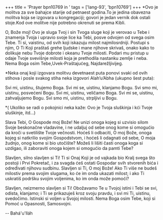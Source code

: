 +++
title = 'Prayer bpn10769 in '
tags = ['lang-93', 'bpn10769']
+++
*Ovo je molitva za sve bahajce starije od petnaest godina.To je jedina obavezna molitva koja se izgovara u kongregaciji; govori je jedan vernik dok ostali stoje.Kod ove molitve nije potrebno okrenuti se prema Kibli.

O, Bože moj! Ovo je sluga Tvoj i sin Tvoga sluge koji je verovao u Tebe i znamenja Tvoja i upravio svoje lice ka Tebi, posve odvojen od svega osim Tebe. Ti si, vaistinu, od svih koji iskazuju milost najmilosrdniji.
Postupi s njim, O Ti Koji praštaš grehe ljudske i mane njihove skrivaš, onako kako to dolikuje nebu Tvoje dobrote i okeanu Tvoje milosti. Podari mu pristup u odaje Tvoje svevišnje milosti koja je prethodila nastanku zemlje i neba. Nema Boga osim Tebe,Uvek-Praštajućeg, Najdarežljivijeg.


*Neka onaj koji izgovara molitvu devetnaest puta ponovi svaki od ovih stihova i posle svakog stiha neka izgovori Alah’u’Abha (ukupno šest puta):

Svi mi, uistinu, štujemo Boga.
Svi mi se, uistinu, klanjamo Bogu.
Svi smo mi, uistinu, posvećeni Bogu.
Svi mi, uistinu, veličamo Boga.
Svi mi se, uistinu, zahvaljujemo Bogu.
Svi smo mi, uistinu, strpljivi u Bogu.

*( Ukoliko se radi o pokojnici neka kaže: Ovo je Tvoja sluškinja i kći Tvoje sluškinje, itd...)



Slava Tebi, O Gospode moj Bože! Ne unizi onoga kojeg si uzvisio silom Svoje beskonačne vladavine, i ne udaljuj od sebe onog kome si omogućio da kroči u svetilište Tvoje večnosti. Hoćeš li odbaciti, O moj Bože, onoga kojeg si natkrilio svojim Gospodstvom, i hoćeš li odagnati od sebe, O moja žudnjo, onog kome si bio utočište? Možeš li lišiti časti onoga koga si uzdigao, ili zaboraviti onoga kojem si omogućio da pamti Tebe?

Slavljen, silno slavljen si Ti! Ti si Onaj Koji je od vajkada bio Kralj svega što postoji i Prvi Pokretač, i za svagda ćeš ostati Gospodar svih stvorenih bića i određivati njihovu sudbinu. Slavljen si Ti, O moj Bože! Ako Ti više ne budeš milostiv prema svojim slugama, ko će im onda ukazati milost; i ako Ti uskratiš podršku svojim voljenima, ko im onda može pomoći?

Slavljen, neizmerno slavljen si Ti! Obožavamo Te u Tvojoj istini i Tebi se svi, odista, klanjamo; i Ti se prikazuješ kroz svoju pravdu, i svi mi Ti, uistinu, svedočimo. Istinski si voljen u Svojoj milosti. Nema Boga osim Tebe, koji si Pomoć u Opasnosti, Samosvojni.

-- Bahá'u'lláh
